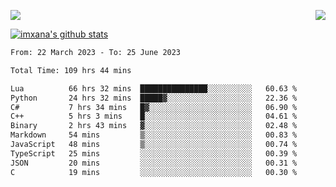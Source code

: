 <p>
  <a href="https://count.getloli.com/"><img src="https://count.getloli.com/get/@xana.readme?theme=moebooru-h"></a>
  <img src="https://weather-icon.journeyad.repl.co/@hangzhou?v=1" align="right">
</p>


<a href="https://github.com/imxana"><img align="center" src="https://github-readme-stats.vercel.app/api?username=imxana&show_icons=true&include_all_commits=true&hide_border=tru&custom_title=imxana%27s%20Github%20Stats" alt="imxana's github stats" /></a> 

<!--START_SECTION:waka-->

```txt
From: 22 March 2023 - To: 25 June 2023

Total Time: 109 hrs 44 mins

Lua          66 hrs 32 mins  ███████████████░░░░░░░░░░   60.63 %
Python       24 hrs 32 mins  █████▓░░░░░░░░░░░░░░░░░░░   22.36 %
C#           7 hrs 34 mins   █▓░░░░░░░░░░░░░░░░░░░░░░░   06.90 %
C++          5 hrs 3 mins    █░░░░░░░░░░░░░░░░░░░░░░░░   04.61 %
Binary       2 hrs 43 mins   ▓░░░░░░░░░░░░░░░░░░░░░░░░   02.48 %
Markdown     54 mins         ▒░░░░░░░░░░░░░░░░░░░░░░░░   00.83 %
JavaScript   48 mins         ▒░░░░░░░░░░░░░░░░░░░░░░░░   00.74 %
TypeScript   25 mins         ░░░░░░░░░░░░░░░░░░░░░░░░░   00.39 %
JSON         20 mins         ░░░░░░░░░░░░░░░░░░░░░░░░░   00.31 %
C            19 mins         ░░░░░░░░░░░░░░░░░░░░░░░░░   00.30 %
```

<!--END_SECTION:waka-->
